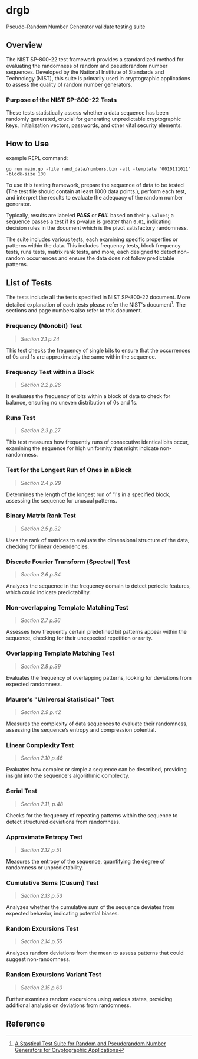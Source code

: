# drgb

Pseudo-Random Number Generator validate testing suite

## Overview

The NIST SP-800-22 test framework provides a standardized method for evaluating the randomness of random and pseudorandom number sequences. Developed by the National Institute of Standards and Technology (NIST), this suite is primarily used in cryptographic applications to assess the quality of random number generators.

### Purpose of the NIST SP-800-22 Tests

These tests statistically assess whether a data sequence has been randomly generated, crucial for generating unpredictable cryptographic keys, initialization vectors, passwords, and other vital security elements.

## How to Use

example REPL command:

```plain
go run main.go -file rand_data/numbers.bin -all -template "0010111011" -block-size 100
```

To use this testing framework, prepare the sequence of data to be tested (The test file should contain at least 1000 data points.), perform each test, and interpret the results to evaluate the adequacy of the random number generator.

Typically, results are labeled **_PASS_** or **_FAIL_** based on their `p-values`; a sequence passes a test if its p-value is greater than `0.01`, indicating decision rules in the document which is the pivot satisfactory randomness.

The suite includes various tests, each examining specific properties or patterns within the data. This includes frequency tests, block frequency tests, runs tests, matrix rank tests, and more, each designed to detect non-random occurrences and ensure the data does not follow predictable patterns.

## List of Tests

The tests include all the tests specified in NIST SP-800-22 document. More detailed explanation of each tests please refer the NIST's document[^1]. The sections and page numbers also refer to this document.

### Frequency (Monobit) Test

> _Section 2.1 p.24_

This test checks the frequency of single bits to ensure that the occurrences of 0s and 1s are approximately the same within the sequence.

### Frequency Test within a Block

> _Section 2.2 p.26_

It evaluates the frequency of bits within a block of data to check for balance, ensuring no uneven distribution of 0s and 1s.

### Runs Test

> _Section 2.3 p.27_

This test measures how frequently runs of consecutive identical bits occur, examining the sequence for high uniformity that might indicate non-randomness.

### Test for the Longest Run of Ones in a Block

> _Section 2.4 p.29_

Determines the length of the longest run of '1's in a specified block, assessing the sequence for unusual patterns.

### Binary Matrix Rank Test

> _Section 2.5 p.32_

Uses the rank of matrices to evaluate the dimensional structure of the data, checking for linear dependencies.

### Discrete Fourier Transform (Spectral) Test

> _Section 2.6 p.34_

Analyzes the sequence in the frequency domain to detect periodic features, which could indicate predictability.

### Non-overlapping Template Matching Test

> _Section 2.7 p.36_

Assesses how frequently certain predefined bit patterns appear within the sequence, checking for their unexpected repetition or rarity.

### Overlapping Template Matching Test

> _Section 2.8 p.39_

Evaluates the frequency of overlapping patterns, looking for deviations from expected randomness.

### Maurer's "Universal Statistical" Test

> _Section 2.9 p.42_

Measures the complexity of data sequences to evaluate their randomness, assessing the sequence’s entropy and compression potential.

### Linear Complexity Test

> _Section 2.10 p.46_

Evaluates how complex or simple a sequence can be described, providing insight into the sequence's algorithmic complexity.

### Serial Test

> _Section 2.11, p.48_

Checks for the frequency of repeating patterns within the sequence to detect structured deviations from randomness.

### Approximate Entropy Test

> _Section 2.12 p.51_

Measures the entropy of the sequence, quantifying the degree of randomness or unpredictability.

### Cumulative Sums (Cusum) Test

> _Section 2.13 p.53_

Analyzes whether the cumulative sum of the sequence deviates from expected behavior, indicating potential biases.

### Random Excursions Test

> _Section 2.14 p.55_

Analyzes random deviations from the mean to assess patterns that could suggest non-randomness.

### Random Excursions Variant Test

> _Section 2.15 p.60_

Further examines random excursions using various states, providing additional analysis on deviations from randomness.

## Reference

[^1]: [A Stastical Test Suite for Random and Pseudorandom Number Generators for Cryptographic Applications](<https://nvlpubs.nist.gov/nistpubs/Legacy/SP/nistspecialpublication800-22r1a.pdf>)
